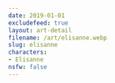 ```yaml
---
date: 2019-01-01
excludefeed: true
layout: art-detail
filename: /art/elisanne.webp
slug: elisanne
characters:
- Elisanne
nsfw: false
---
```

